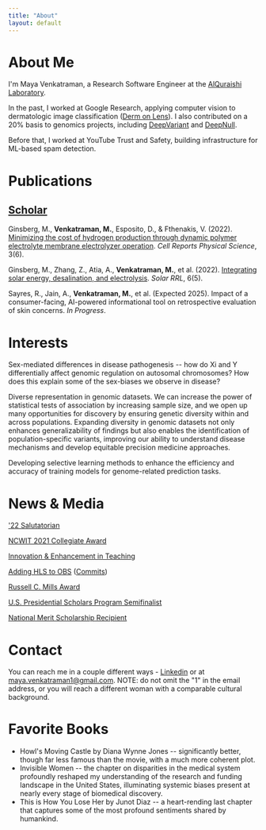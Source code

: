 ```yaml
---
title: "About"
layout: default
---
```


# About Me

I'm Maya Venkatraman, a Research Software Engineer at the [AlQuraishi Laboratory](https://www.aqlab.io/). 

In the past, I worked at Google Research, applying computer vision to dermatologic image classification ([Derm on Lens](https://www.forbes.com/sites/saibala/2023/06/16/you-can-now-use-google-lens-on-your-phone-to-look-up-skin-conditions/)). I also contributed on a 20% basis to genomics projects, including [DeepVariant](https://github.com/google/deepvariant) and [DeepNull](https://www.nature.com/articles/s41467-021-27930-0).

Before that, I worked at YouTube Trust and Safety, building infrastructure for ML-based spam detection. 

# Publications

## [Scholar](https://scholar.google.com/citations?user=NaZR814AAAAJ&hl=en&oi=ao)

Ginsberg, M., **Venkatraman, M.**, Esposito, D., & Fthenakis, V. (2022). [Minimizing the cost of hydrogen production through dynamic polymer electrolyte membrane electrolyzer operation](https://www.sciencedirect.com/science/article/pii/S2666386422002168). *Cell Reports Physical Science*, 3(6). 

Ginsberg, M., Zhang, Z., Atia, A., **Venkatraman, M.**, et al. (2022). [Integrating solar energy, desalination, and electrolysis](https://onlinelibrary.wiley.com/doi/abs/10.1002/solr.202100732). *Solar RRL*, 6(5). 

Sayres, R., Jain, A., **Venkatraman, M.**, et al. (Expected 2025). Impact of a consumer-facing, AI-powered informational tool on retrospective evaluation of skin concerns. *In Progress*.

# Interests

Sex-mediated differences in disease pathogenesis -- how do Xi and Y differentially affect genomic regulation on autosomal chromosomes? How does this explain some of the sex-biases we observe in disease?

Diverse representation in genomic datasets. We can increase the power of statistical tests of association by increasing sample size, and we open up many opportunities for discovery by ensuring genetic diversity within and across populations. Expanding diversity in genomic datasets not only enhances generalizability of findings but also enables the identification of population-specific variants, improving our ability to understand disease mechanisms and develop equitable precision medicine approaches. 

Developing selective learning methods to enhance the efficiency and accuracy of training models for genome-related prediction tasks.

# News & Media

['22 Salutatorian](https://www.engineering.columbia.edu/about/news/meet-columbia-engineerings-2022-valedictorian-and-salutatorian)

[NCWIT 2021 Collegiate Award](https://www.aspirations.org/2021-ncwit-collegiate-award-recipients-announced)

[Innovation & Enhancement in Teaching](https://www.cc-seas.columbia.edu/node/442712)

[Adding HLS to OBS](https://www.youtube.com/watch?v=q7LPTCnjeE8) ([Commits]())

[Russell C. Mills Award](https://www.cs.columbia.edu/wp-content/uploads/2021/04/CS_Highlights2021_rev.pdf)

[U.S. Presidential Scholars Program Semifinalist](https://www.ed.gov/media/document/2017-awards-semifinalists-us-presidential-scholars-program)

[National Merit Scholarship Recipient](https://patch.com/massachusetts/newton/6-newton-teens-win-national-merit-scholarship)

# Contact

You can reach me in a couple different ways - [Linkedin](https://www.linkedin.com/in/maya-venkatraman-2b2398156/) or at maya.venkatraman1@gmail.com. 
NOTE: do not omit the "1" in the email address, or you will reach a different woman with a comparable cultural background. 

# Favorite Books

* Howl's Moving Castle by Diana Wynne Jones -- significantly better, though far less famous than the movie, with a much more coherent plot. 
* Invisible Women -- the chapter on disparities in the medical system profoundly reshaped my understanding of the research and funding landscape in the United States, illuminating systemic biases present at nearly every stage of biomedical discovery.
* This is How You Lose Her by Junot Diaz -- a heart-rending last chapter that captures some of the most profound sentiments shared by humankind. 


